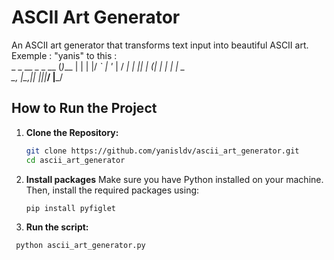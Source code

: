 # ASCII Art Generator

An ASCII art generator that transforms text input into beautiful ASCII art.
Exemple :  "yanis" to this :       
 _   _  __ _ _ __ (_)___
| | | |/ _` | '_ \| / __|
| |_| | (_| | | | | \__ \
 \__, |\__,_|_| |_|_|___/
 |___/

## How to Run the Project

1. **Clone the Repository:**
   ```bash
   git clone https://github.com/yanisldv/ascii_art_generator.git
   cd ascii_art_generator
2. **Install packages**
Make sure you have Python installed on your machine. Then, install the required packages using:
    ```bash
    pip install pyfiglet

4. **Run the script:**
  ```bash
   python ascii_art_generator.py

